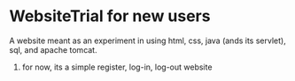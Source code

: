 # WebsiteTrial for new users
A website meant as an experiment in using html, css, java (ands its servlet), sql, and apache tomcat. 
1. for now, its a simple register, log-in, log-out website
